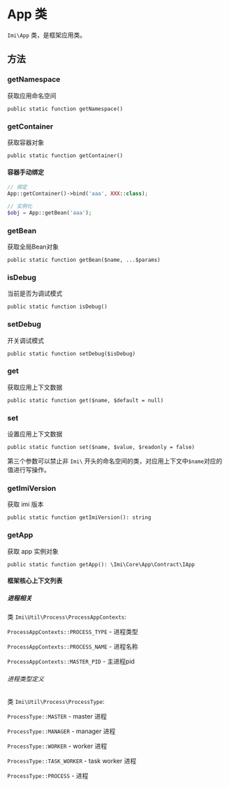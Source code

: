 # App 类

`Imi\App` 类，是框架应用类。

## 方法

### getNamespace

获取应用命名空间

`public static function getNamespace()`

### getContainer

获取容器对象

`public static function getContainer()`

#### 容器手动绑定

```php
// 绑定
App::getContainer()->bind('aaa', XXX::class);

// 实例化
$obj = App::getBean('aaa');
```

### getBean

获取全局Bean对象

`public static function getBean($name, ...$params)`

### isDebug

当前是否为调试模式

`public static function isDebug()`

### setDebug

开关调试模式

`public static function setDebug($isDebug)`

### get

获取应用上下文数据

`public static function get($name, $default = null)`

### set

设置应用上下文数据

`public static function set($name, $value, $readonly = false)`

第三个参数可以禁止非 `Imi\` 开头的命名空间的类，对应用上下文中`$name`对应的值进行写操作。

### getImiVersion

获取 imi 版本

`public static function getImiVersion(): string`

### getApp

获取 app 实例对象

`public static function getApp(): \Imi\Core\App\Contract\IApp`

#### 框架核心上下文列表

##### 进程相关

类 `Imi\Util\Process\ProcessAppContexts`:

`ProcessAppContexts::PROCESS_TYPE` - 进程类型

`ProcessAppContexts::PROCESS_NAME` - 进程名称

`ProcessAppContexts::MASTER_PID` - 主进程pid

###### 进程类型定义

类 `Imi\Util\Process\ProcessType`:

`ProcessType::MASTER` - master 进程

`ProcessType::MANAGER` - manager 进程

`ProcessType::WORKER` - worker 进程

`ProcessType::TASK_WORKER` - task worker 进程

`ProcessType::PROCESS` - 进程
